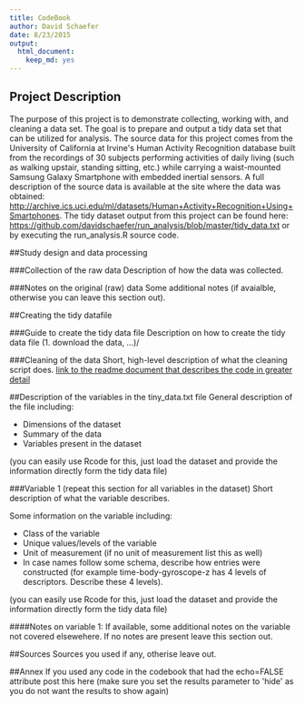 ```yaml
---
title: CodeBook
author: David Schaefer
date: 8/23/2015
output:
  html_document:
    keep_md: yes
---
```


## Project Description
The purpose of this project is to demonstrate collecting, working with, and cleaning a data set. The goal is to prepare and output a tidy data set that can be utilized for analysis. The source data for this project comes from the University of California at Irvine's Human Activity Recognition database built from the recordings of 30 subjects performing activities of daily living (such as walking upstair, standing sitting, etc.) while carrying a waist-mounted Samsung Galaxy Smartphone with embedded inertial sensors. A full description of the source data is available at the site where the data was obtained:
http://archive.ics.uci.edu/ml/datasets/Human+Activity+Recognition+Using+Smartphones. The tidy dataset output from this project can be found here: https://github.com/davidschaefer/run_analysis/blob/master/tidy_data.txt or by executing the run_analysis.R source code. 

##Study design and data processing

###Collection of the raw data
Description of how the data was collected.

###Notes on the original (raw) data 
Some additional notes (if avaialble, otherwise you can leave this section out).

##Creating the tidy datafile

###Guide to create the tidy data file
Description on how to create the tidy data file (1. download the data, ...)/

###Cleaning of the data
Short, high-level description of what the cleaning script does. [link to the readme document that describes the code in greater detail]()

##Description of the variables in the tiny_data.txt file
General description of the file including:
 - Dimensions of the dataset
 - Summary of the data
 - Variables present in the dataset

(you can easily use Rcode for this, just load the dataset and provide the information directly form the tidy data file)

###Variable 1 (repeat this section for all variables in the dataset)
Short description of what the variable describes.

Some information on the variable including:
 - Class of the variable
 - Unique values/levels of the variable
 - Unit of measurement (if no unit of measurement list this as well)
 - In case names follow some schema, describe how entries were constructed (for example time-body-gyroscope-z has 4 levels of descriptors. Describe these 4 levels). 

(you can easily use Rcode for this, just load the dataset and provide the information directly form the tidy data file)

####Notes on variable 1:
If available, some additional notes on the variable not covered elsewehere. If no notes are present leave this section out.

##Sources
Sources you used if any, otherise leave out.

##Annex
If you used any code in the codebook that had the echo=FALSE attribute post this here (make sure you set the results parameter to 'hide' as you do not want the results to show again)
